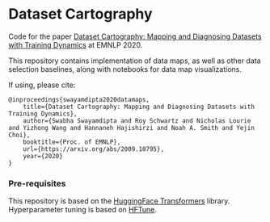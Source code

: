 # Dataset Cartography

Code for the paper [Dataset Cartography: Mapping and Diagnosing Datasets with Training Dynamics](https://arxiv.org/abs/2009.10795) at EMNLP 2020.

This repository contains implementation of data maps, as well as other data selection baselines, along with notebooks for data map visualizations. 

If using, please cite:
```
@inproceedings{swayamdipta2020datamaps,
    title={Dataset Cartography: Mapping and Diagnosing Datasets with Training Dynamics},
    author={Swabha Swayamdipta and Roy Schwartz and Nicholas Lourie and Yizhong Wang and Hannaneh Hajishirzi and Noah A. Smith and Yejin Choi},
    booktitle={Proc. of EMNLP},
    url={https://arxiv.org/abs/2009.10795},
    year={2020}
}
```

### Pre-requisites

This repository is based on the [HuggingFace Transformers](https://github.com/huggingface/transformers) library. Hyperparameter tuning is based on [HFTune](https://github.com/allenai/hftune).
